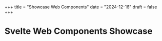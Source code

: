 +++
title = "Showcase Web Components"
date = "2024-12-16"
draft = false
+++

# Svelte Web Components Showcase

<my-counter></my-counter>

<my-card title="Card Title" content="This is a simple card"></my-card>

<my-toggle-switch></my-toggle-switch>

<my-alert type="success" message="This is a success alert!"></my-alert>
